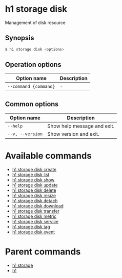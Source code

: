 
# h1 storage disk

Management of disk resource

## Synopsis

```bash
$ h1 storage disk <options>
```

## Operation options

| Option name               | Description |
| ------------------------- | ----------- |
| ```--command {command}``` | -           |

## Common options

| Option name          | Description                 |
| -------------------- | --------------------------- |
| ```--help```         | Show help message and exit. |
| ```--v, --version``` | Show version and exit.      |

# Available commands

* [h1 storage disk create](./create/README.md)
* [h1 storage disk list](./list/README.md)
* [h1 storage disk show](./show/README.md)
* [h1 storage disk update](./update/README.md)
* [h1 storage disk delete](./delete/README.md)
* [h1 storage disk resize](./resize/README.md)
* [h1 storage disk detach](./detach/README.md)
* [h1 storage disk download](./download/README.md)
* [h1 storage disk transfer](./transfer/README.md)
* [h1 storage disk metric](./metric/README.md)
* [h1 storage disk service](./service/README.md)
* [h1 storage disk tag](./tag/README.md)
* [h1 storage disk event](./event/README.md)

# Parent commands

* [h1 storage](./../README.md)
* [h1](./../../README.md)
